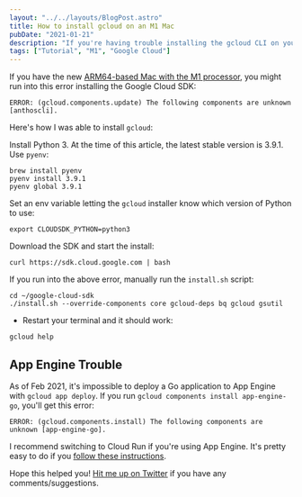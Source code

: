 ```yaml
---
layout: "../../layouts/BlogPost.astro"
title: How to install gcloud on an M1 Mac
pubDate: "2021-01-21"
description: "If you're having trouble installing the gcloud CLI on your Mac m1, this should help."
tags: ["Tutorial", "M1", "Google Cloud"]
---
```


If you have the new [ARM64-based Mac with the M1 processor](https://www.apple.com/mac/m1/), you might run into this error installing the Google Cloud SDK:

```shell
ERROR: (gcloud.components.update) The following components are unknown [anthoscli].
```

Here's how I was able to install `gcloud`:

Install Python 3. At the time of this article, the latest stable version is 3.9.1. Use `pyenv`:

```shell
brew install pyenv
pyenv install 3.9.1
pyenv global 3.9.1
```

Set an env variable letting the `gcloud` installer know which version of Python to use:

```shell
export CLOUDSDK_PYTHON=python3
```

Download the SDK and start the install:

```shell
curl https://sdk.cloud.google.com | bash
```

If you run into the above error, manually run the `install.sh` script:

```shell
cd ~/google-cloud-sdk
./install.sh --override-components core gcloud-deps bq gcloud gsutil
```

- Restart your terminal and it should work:

```shell
gcloud help
```

## App Engine Trouble

As of Feb 2021, it's impossible to deploy a Go application to App Engine with `gcloud app deploy`. If you run `gcloud components install app-engine-go`, you'll get this error:

```shell
ERROR: (gcloud.components.install) The following components are unknown [app-engine-go].
```

I recommend switching to Cloud Run if you're using App Engine. It's pretty easy to do if you [follow these instructions](https://cloud.google.com/run/docs/quickstarts/build-and-deploy).

Hope this helped you! [Hit me up on Twitter](https://twitter.com/mager) if you have any comments/suggestions.
